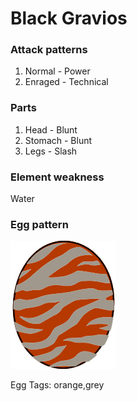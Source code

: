 # Black Gravios

### Attack patterns
1. Normal - Power
2. Enraged - Technical

### Parts
1. Head - Blunt
2. Stomach - Blunt
3. Legs - Slash

### Element weakness
Water 

### Egg pattern
![image info](../assets/black_gravios.png)

Egg Tags: orange,grey